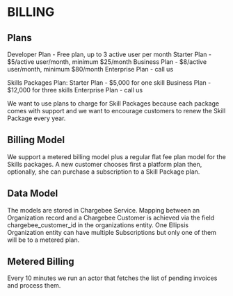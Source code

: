 # BILLING


## Plans
Developer Plan - Free plan, up to 3 active user per month
Starter Plan - $5/active user/month, minimum $25/month
Business Plan - $8/active user/month, minimum $80/month
Enterprise Plan - call us

Skills Packages Plan:
Starter Plan - $5,000 for one skill
Business Plan - $12,000 for three skills
Enterprise Plan - call us

We want to use plans to charge for Skill Packages because each package comes with support and we want to encourage
customers to renew the Skill Package every year.


## Billing Model
We support a metered billing model plus a regular flat fee plan model for the Skills packages. A new customer chooses
first a platform plan then, optionally, she can purchase a subscription to a Skill Package plan.


## Data Model
The models are stored in Chargebee Service. Mapping between an Organization record and a Chargebee Customer is achieved
via the field chargebee_customer_id in the organizations entity.
One Ellipsis Organization entity can have multiple Subscriptions but only one of them will be to a metered plan.

## Metered Billing
Every 10 minutes we run an actor that fetches the list of pending invoices and process them.
